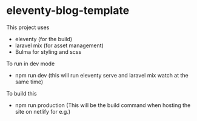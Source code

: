 # eleventy-blog-template

This project uses
 - eleventy (for the build)
 - laravel mix (for asset management)
 - Bulma for styling and scss

To run in dev mode
 - npm run dev
(this will run eleventy serve and laravel mix watch at the same time)

To build this
 - npm run production
(This will be the build command when hosting the site on netlify for e.g.)

